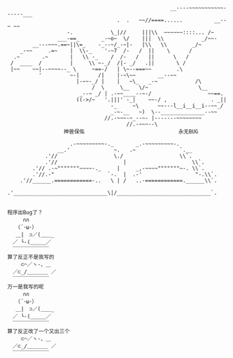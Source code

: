 	                                                    __----~~~~~~~~~~~------___
	                                   .  .   ~~//====......          __--~ ~~
	                   -.            \_|//     |||\\  ~~~~~~::::... /~
	                ___-==_       _-~o~  \/    |||  \\            _/~~-
	        __---~~~.==~||\=_    -_--~/_-~|-   |\\   \\        _/~
	    _-~~     .=~    |  \\-_    '-~7  /-   /  ||    \      /
	  .~       .~       |   \\ -_    /  /-   /   ||      \   /
	 /  ____  /         |     \\ ~-_/  /|- _/   .||       \ /
	 |~~    ~~|--~~~~--_ \     ~==-/   | \~--===~~        .\
	          '         ~-|      /|    |-~\~~       __--~~
	                      |-~~-_/ |    |   ~\_   _-~            /\
	                           /  \     \__   \/~                \__
	                       _--~ _/ | .-~~____--~-/                  ~~==.
	                      ((->/~   '.|||' -_|    ~~-/ ,              . _||
	                                 -_     ~\      ~~---l__i__i__i--~~_/
	                                 _-~-__   ~)  \--______________--~~
	                               //.-~~~-~_--~- |-------~~~~~~~~
	                                      //.-~~~--\
	                  神兽保佑								永无BUG

						.-~~~~~~~~~-._       _.-~~~~~~~~~-.
					__.'              ~.   .~              `.__
				.'//                  \./                  \\`.
				.'//                     |                     \\`.
			.'// .-~"""""""~~~~-._     |     _,-~~~~"""""""~-. \\`.
			.'//.-"                 `-.  |  .-'                 "-.\\`.
		.'//______.============-..   \ | /   ..-============.______\\`.
		.'______________________________\|/______________________________`.


	程序出Bug了？
	　　　∩∩
	　　（´･ω･）
	　 ＿|　⊃／(＿＿_
	　／ └-(＿＿＿／
	　￣￣￣￣￣￣￣
	算了反正不是我写的
	　　 ⊂⌒／ヽ-、＿
	　／⊂_/＿＿＿＿ ／
	　￣￣￣￣￣￣￣
	万一是我写的呢
	　　　∩∩
	　　（´･ω･）
	　 ＿|　⊃／(＿＿_
	　／ └-(＿＿＿／
	　￣￣￣￣￣￣￣
	算了反正改了一个又出三个
	　　 ⊂⌒／ヽ-、＿
	　／⊂_/＿＿＿＿ ／
	　￣￣￣￣￣￣￣
~~~~~~~~~~~~~~~~~~~~~~~~~~~~~~~~~~~~~~~~~~~~~~~~~~~~~~~